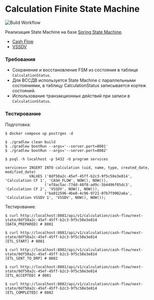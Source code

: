 # Calculation Finite State Machine

![Build Workflow](../../workflows/Build%20project/badge.svg?branch=master)

Реализация State Machine на
базе [Spring State Machine](https://docs.spring.io/spring-statemachine/docs/current/reference/).

* [Cash Flow](images/Cash%20Flow%20State%20Machine.png)
* [VSSDV](images/VSSDV%20State%20Machine.png)

### Требования

* Сохранение и восстановление FSM из состояния в таблице `CalculationStatus`.
* Для ВССДВ используется State Machine с параллельными состояниями, в таблицу CalculationStatus записывается кортеж
  состояний.
* Использование транзакционных действий при записи в `CalculationStatus`.

### Тестирование

Подготовка:

```shell
$ docker compose up postrges -d

$ ./gradlew clean build
$ ./gradlew bootRun --args='--server.port=8081'
$ ./gradlew bootRun --args='--server.port=8082'

$ psql -h localhost -p 5432 -U program services 

services=> INSERT INTO calculation (uid, name, type, created_date, modified_date)
           VALUES ('0df50a2c-45ef-45ff-b2c3-9f5c58e3e814', 'Calculation CF 1', 'CASH_FLOW', NOW(), NOW()),
                  ('ef8ac5ac-77dd-48f8-ad9c-5b4496f05dc3', 'Calculation CF 2', 'VSSDV', NOW(), NOW()),
                  ('ba012596-4be8-4c96-9721-07b7f9902a6a', 'Calculation VSSDV 1', 'VSSDV', NOW(), NOW());
```

Тестирование:

```shell
$ curl http://localhost:8081/api/v1/calculation/cash-flow/next-state/0df50a2c-45ef-45ff-b2c3-9f5c58e3e814
[DATA_PREPARED] # 8081

$ curl http://localhost:8081/api/v1/calculation/cash-flow/next-state/0df50a2c-45ef-45ff-b2c3-9f5c58e3e814
[ETL_START] # 8081

$ curl http://localhost:8082/api/v1/calculation/cash-flow/next-state/0df50a2c-45ef-45ff-b2c3-9f5c58e3e814
[ETL_SENT_TO_DRP] # 8082

$ curl http://localhost:8081/api/v1/calculation/cash-flow/next-state/0df50a2c-45ef-45ff-b2c3-9f5c58e3e814
[ETL_ACCEPTED] # 8081

$ curl http://localhost:8082/api/v1/calculation/cash-flow/next-state/0df50a2c-45ef-45ff-b2c3-9f5c58e3e814
[ETL_COMPLETED] # 8082
```